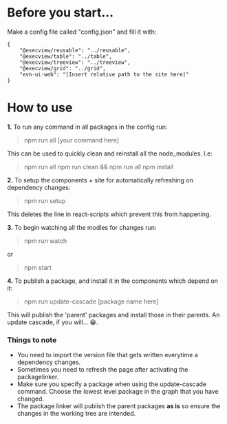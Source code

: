 # Before you start...

Make a config file called "config.json" and fill it with:
```
{
	"@execview/reusable": "../reusable",
	"@execview/table": "../table",
	"@execview/treeview": "../treeview",
	"@execview/grid": "../grid",
	"evn-ui-web": "[Insert relative path to the site here]"
}
```

# How to use

**1.** To run any command in all packages in the config run:

> npm run all [your command here]

This can be used to quickly clean and reinstall all the node_modules. I.e:

> npm run all npm run clean && npm run all npm install

**2.** To setup the components + site for automatically refreshing on dependency changes:

> npm run setup

This deletes the line in react-scripts which prevent this from happening. 

**3.** To begin watching all the modles for changes run:

> npm run watch

or

> npm start

**4.** To publish a package, and install it in the components which depend on it:

> npm run update-cascade [package name here]

This will publish the 'parent' packages and install those in their parents. An update cascade, if you will... 😁.
  



### Things to note ###

- You need to import the version file that gets written everytime a dependency changes.
- Sometimes you need to refresh the page after activating the packagelinker.
- Make sure you specify a package when using the update-cascade command. Choose the lowest level package in the graph that you have changed.
- The package linker will publish the parent packages **as is** so ensure the changes in the working tree are intended.